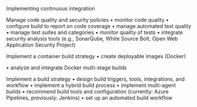 Implementing continuous integration

Manage code quality and security policies
• monitor code quality
• configure build to report on code coverage
• manage automated test quality
• manage test suites and categories
• monitor quality of tests
• integrate security analysis tools (e.g., SonarQube, White Source Bolt, Open Web Application Security Project)

Implement a container build strategy
• create deployable images (Docker)

• analyze and integrate Docker multi-stage builds

Implement a build strategy
• design build triggers, tools, integrations, and workflow
• implement a hybrid build process
• implement multi-agent builds
• recommend build tools and configuration (currently: Azure Pipelines, previously: Jenkins)
• set up an automated build workflow
